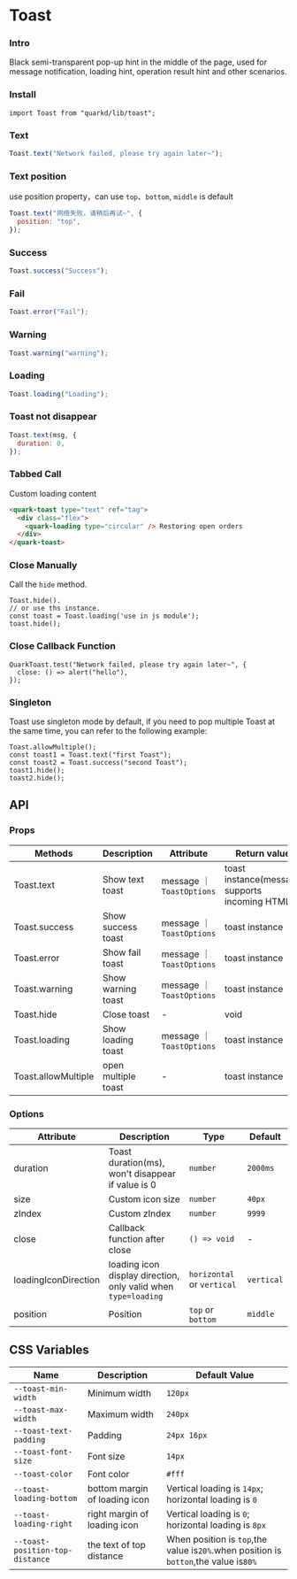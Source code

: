 # Toast

### Intro

Black semi-transparent pop-up hint in the middle of the page, used for message notification, loading hint, operation result hint and other scenarios.

### Install

```tsx
import Toast from "quarkd/lib/toast";
```

### Text

```javascript
Toast.text("Network failed, please try again later~");
```

### Text position

use position property，can use `top`、`bottom`, `middle` is default

```javascript
Toast.text("网络失败，请稍后再试~", {
  position: "top",
});
```

### Success

```javascript
Toast.success("Success");
```

### Fail

```javascript
Toast.error("Fail");
```

### Warning

```javascript
Toast.warning("warning");
```

### Loading

```javascript
Toast.loading("Loading");
```

### Toast not disappear

```javascript
Toast.text(msg, {
  duration: 0,
});
```

### Tabbed Call

Custom loading content

```html
<quark-toast type="text" ref="tag">
  <div class="flex">
    <quark-loading type="circular" /> Restoring open orders
  </div>
</quark-toast>
```

### Close Manually

Call the `hide` method.

```tsx
Toast.hide().
// or use ths instance.
const toast = Toast.loading('use in js module');
toast.hide();
```

### Close Callback Function

```tsx
QuarkToast.test("Network failed, please try again later~", {
  close: () => alert("hello"),
});
```

### Singleton

Toast use singleton mode by default, if you need to pop multiple Toast at the same time, you can refer to the following example:

```tsx
Toast.allowMultiple();
const toast1 = Toast.text("first Toast");
const toast2 = Toast.success("second Toast");
toast1.hide();
toast2.hide();
```

## API

### Props

| Methods             | Description         | Attribute                 | Return value                                   |
| ------------------- | ------------------- | ------------------------- | ---------------------------------------------- |
| Toast.text          | Show text toast     | message ｜ `ToastOptions` | toast instance(message supports incoming HTML) |
| Toast.success       | Show success toast  | message ｜ `ToastOptions` | toast instance                                 |
| Toast.error         | Show fail toast     | message ｜ `ToastOptions` | toast instance                                 |
| Toast.warning       | Show warning toast  | message ｜ `ToastOptions` | toast instance                                 |
| Toast.hide          | Close toast         | -                         | void                                           |
| Toast.loading       | Show loading toast  | message ｜ `ToastOptions` | toast instance                                 |
| Toast.allowMultiple | open multiple toast | -                         | toast instance                                 |

### Options

| Attribute            | Description                                                    | Type                       | Default    |
| -------------------- | -------------------------------------------------------------- | -------------------------- | ---------- |
| duration             | Toast duration(ms), won't disappear if value is 0              | `number`                   | `2000ms`   |
| size                 | Custom icon size                                               | `number`                   | `40px`     |
| zIndex               | Custom zIndex                                                  | `number`                   | `9999`     |
| close                | Callback function after close                                  | `() => void`               | -          |
| loadingIconDirection | loading icon display direction, only valid when `type=loading` | `horizontal` or `vertical` | `vertical` |
| position             | Position                                                       | `top` or `bottom`          | `middle`   |

## CSS Variables

| Name                            | Description                   | Default Value                                                                        |
| ------------------------------- | ----------------------------- | ------------------------------------------------------------------------------------ |
| `--toast-min-width`             | Minimum width                 | `120px`                                                                              |
| `--toast-max-width`             | Maximum width                 | `240px`                                                                              |
| `--toast-text-padding`          | Padding                       | `24px 16px`                                                                          |
| `--toast-font-size`             | Font size                     | `14px`                                                                               |
| `--toast-color`                 | Font color                    | `#fff`                                                                               |
| `--toast-loading-bottom`        | bottom margin of loading icon | Vertical loading is `14px`; horizontal loading is `0`                                |
| `--toast-loading-right`         | right margin of loading icon  | Vertical loading is `0`; horizontal loading is `8px`                                 |
| `--toast-position-top-distance` | the text of top distance      | When position is `top`,the value is`20%`.when position is `botton`,the value is`80%` |
